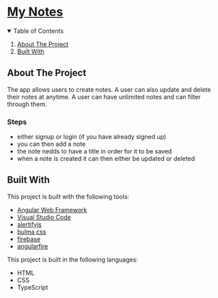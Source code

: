# [My Notes](https://ng-notes-app-ce7b2.web.app/)


<!-- TABLE OF CONTENTS -->
<details open="open">
  <summary>Table of Contents</summary>
  <ol>
    <li>
      <a href="#about-the-project">About The Project</a>
    </li>
    <li>
      <a href="#built-with">Built With</a>
    </li>
  </ol>
</details>


<!-- ABOUT THE PROJECT -->
## About The Project
The app allows users to create notes. A user can also update and delete their notes at anytime. A user can have unlimited notes and can filter through them.

### Steps
* either signup or login (if you have already signed up)
* you can then add a note
* the note nedds to have a title in order for it to be saved
* when a note is created it can then either be updated or deleted

## Built With

This project is built with the following tools:
* [Angular Web Framework](https://angular.io/)
* [Visual Studio Code](https://code.visualstudio.com/)
* [alertifyjs](https://alertifyjs.com/)
* [bulma css](https://bulma.io/)
* [firebase](https://firebase.google.com/)
* [angularfire](https://github.com/angular/angularfire)

This project is built in the following languages:
* HTML
* CSS
* TypeScript
